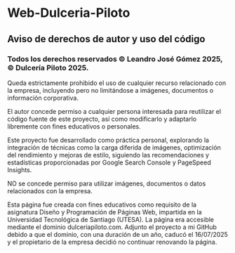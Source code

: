 # Web-Dulceria-Piloto

## Aviso de derechos de autor y uso del código

### Todos los derechos reservados © Leandro José Gómez 2025, © Dulcería Piloto 2025.

Queda estrictamente prohibido el uso de cualquier recurso relacionado con la empresa, incluyendo pero no limitándose a imágenes, documentos o información corporativa.

El autor concede permiso a cualquier persona interesada para reutilizar el código fuente de este proyecto, así como modificarlo y adaptarlo libremente con fines educativos o personales. 

Este proyecto fue desarrollado como práctica personal, explorando la integración de técnicas como la carga diferida de imágenes, optimización del rendimiento y mejoras de estilo, siguiendo las recomendaciones y estadísticas proporcionadas por Google Search Console y PageSpeed Insights.

NO se concede permiso para utilizar imágenes, documentos o datos relacionados con la empresa.

Esta página fue creada con fines educativos como requisito de la asignatura Diseño y Programación de Páginas Web, impartida en la 
Universidad Tecnológica de Santiago (UTESA). La página era accesible mediante el dominio dulceriapiloto.com.
Adjunto el proyecto a mi GitHub debido a que el dominio, con una duración de un año, caducó el 16/07/2025 
y el propietario de la empresa decidió no continuar renovando la página.
